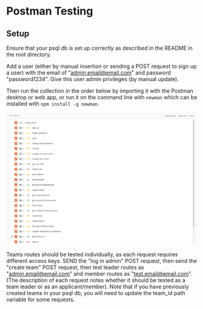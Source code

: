 # Postman Testing

## Setup
Ensure that your psql db is set up correctly as described in the README in the root directory.

Add a user (either by manual insertion or sending a POST request to sign up a user) with the email of "admin.email@email.com" and password "password1234". Give this user admin privileges (by manual update).

Then run the collection in the order below by importing it with the Postman desktop or web app, or run it on the command line with `newman` which can be installed with `npm install -g newman`.

![Run Order](RunOrder.png)

Teams routes should be tested individually, as each request requires different access keys. SEND the "log in admin" POST request, then send the "create team" POST request, then test leader routes as "admin.email@email.com" and member routes as "test.email@email.com". (The description of each request notes whether it should be tested as a team leader or as an applicant/member). Note that if you have previously created teams in your psql db, you will need to update the team_id path variable for some requests. 


